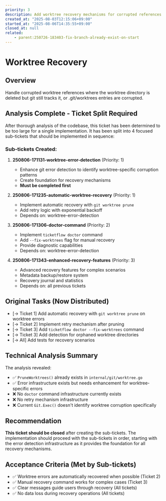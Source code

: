 ```yaml
---
priority: 3
description: Add worktree recovery mechanisms for corrupted references
created_at: "2025-08-03T12:15:06+09:00"
started_at: "2025-08-06T14:35:55+09:00"
closed_at: null
related:
    - parent:250726-183403-fix-branch-already-exist-on-start
---
```


# Worktree Recovery

## Overview
Handle corrupted worktree references where the worktree directory is deleted but git still tracks it, or .git/worktrees entries are corrupted.

## Analysis Complete - Ticket Split Required

After thorough analysis of the codebase, this ticket has been determined to be too large for a single implementation. It has been split into 4 focused sub-tickets that should be implemented in sequence:

### Sub-tickets Created:

1. **250806-171131-worktree-error-detection** (Priority: 1)
   - Enhance git error detection to identify worktree-specific corruption patterns
   - Create foundation for recovery mechanisms
   - **Must be completed first**

2. **250806-171235-automatic-worktree-recovery** (Priority: 1)
   - Implement automatic recovery with `git worktree prune`
   - Add retry logic with exponential backoff
   - Depends on: worktree-error-detection

3. **250806-171306-doctor-command** (Priority: 2)
   - Implement `ticketflow doctor` command
   - Add `--fix-worktrees` flag for manual recovery
   - Provide diagnostic capabilities
   - Depends on: worktree-error-detection

4. **250806-171343-enhanced-recovery-features** (Priority: 3)
   - Advanced recovery features for complex scenarios
   - Metadata backup/restore system
   - Recovery journal and statistics
   - Depends on: all previous tickets

## Original Tasks (Now Distributed)
- [→ Ticket 1] Add automatic recovery with `git worktree prune` on worktree errors
- [→ Ticket 2] Implement retry mechanism after pruning
- [→ Ticket 3] Add `ticketflow doctor --fix-worktrees` command
- [→ Ticket 3] Add detection for orphaned worktree directories
- [→ All] Add tests for recovery scenarios

## Technical Analysis Summary
The analysis revealed:
- ✅ `PruneWorktrees()` already exists in `internal/git/worktree.go`
- ✅ Error infrastructure exists but needs enhancement for worktree-specific errors
- ❌ No `doctor` command infrastructure currently exists
- ❌ No retry mechanism infrastructure
- ❌ Current `Git.Exec()` doesn't identify worktree corruption specifically

## Recommendation
**This ticket should be closed** after creating the sub-tickets. The implementation should proceed with the sub-tickets in order, starting with the error detection infrastructure as it provides the foundation for all recovery mechanisms.

## Acceptance Criteria (Met by Sub-tickets)
- ✅ Worktree errors are automatically recovered when possible (Ticket 2)
- ✅ Manual recovery command works for complex cases (Ticket 3)
- ✅ Clear messages guide users through recovery (All tickets)
- ✅ No data loss during recovery operations (All tickets)